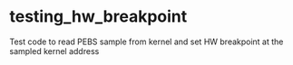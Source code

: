 # testing_hw_breakpoint

Test code to read PEBS sample from kernel and set HW breakpoint at the sampled kernel address
